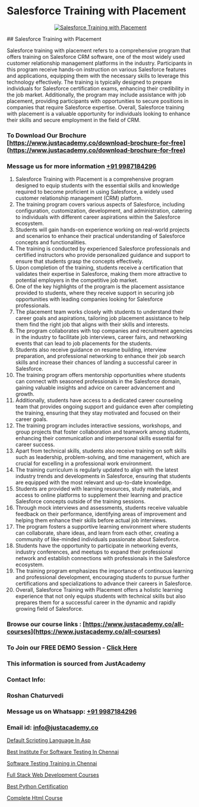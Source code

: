 # Salesforce Training with Placement

<p align="center">
  <a href="https://justacademy.co/course-detail/salesforce-training">
    <img src="https://justacademy.co/storage2/course_image/1709973792_course_image.webp" alt="Salesforce Training with Placement">
  </a>
</p>
## Salesforce Training with Placement

Salesforce training with placement refers to a comprehensive program that offers training on Salesforce CRM software, one of the most widely used customer relationship management platforms in the industry. Participants in this program receive hands-on instruction on various Salesforce features and applications, equipping them with the necessary skills to leverage this technology effectively. The training is typically designed to prepare individuals for Salesforce certification exams, enhancing their credibility in the job market. Additionally, the program may include assistance with job placement, providing participants with opportunities to secure positions in companies that require Salesforce expertise. Overall, Salesforce training with placement is a valuable opportunity for individuals looking to enhance their skills and secure employment in the field of CRM.
### To Download Our Brochure [https://www.justacademy.co/download-brochure-for-free](https://www.justacademy.co/download-brochure-for-free)
### Message us for more information [+91 9987184296](https://api.whatsapp.com/send?phone=919987184296)
1) Salesforce Training with Placement is a comprehensive program designed to equip students with the essential skills and knowledge required to become proficient in using Salesforce, a widely used customer relationship management (CRM) platform.
2) The training program covers various aspects of Salesforce, including configuration, customization, development, and administration, catering to individuals with different career aspirations within the Salesforce ecosystem.
3) Students will gain hands-on experience working on real-world projects and scenarios to enhance their practical understanding of Salesforce concepts and functionalities.
4) The training is conducted by experienced Salesforce professionals and certified instructors who provide personalized guidance and support to ensure that students grasp the concepts effectively.
5) Upon completion of the training, students receive a certification that validates their expertise in Salesforce, making them more attractive to potential employers in the competitive job market.
6) One of the key highlights of the program is the placement assistance provided to students, where they receive support in securing job opportunities with leading companies looking for Salesforce professionals.
7) The placement team works closely with students to understand their career goals and aspirations, tailoring job placement assistance to help them find the right job that aligns with their skills and interests.
8) The program collaborates with top companies and recruitment agencies in the industry to facilitate job interviews, career fairs, and networking events that can lead to job placements for the students.
9) Students also receive guidance on resume building, interview preparation, and professional networking to enhance their job search skills and increase their chances of landing a successful career in Salesforce.
10) The training program offers mentorship opportunities where students can connect with seasoned professionals in the Salesforce domain, gaining valuable insights and advice on career advancement and growth.
11) Additionally, students have access to a dedicated career counseling team that provides ongoing support and guidance even after completing the training, ensuring that they stay motivated and focused on their career goals.
12) The training program includes interactive sessions, workshops, and group projects that foster collaboration and teamwork among students, enhancing their communication and interpersonal skills essential for career success.
13) Apart from technical skills, students also receive training on soft skills such as leadership, problem-solving, and time management, which are crucial for excelling in a professional work environment.
14) The training curriculum is regularly updated to align with the latest industry trends and developments in Salesforce, ensuring that students are equipped with the most relevant and up-to-date knowledge.
15) Students are provided with learning resources, study materials, and access to online platforms to supplement their learning and practice Salesforce concepts outside of the training sessions.
16) Through mock interviews and assessments, students receive valuable feedback on their performance, identifying areas of improvement and helping them enhance their skills before actual job interviews.
17) The program fosters a supportive learning environment where students can collaborate, share ideas, and learn from each other, creating a community of like-minded individuals passionate about Salesforce.
18) Students have the opportunity to participate in networking events, industry conferences, and meetups to expand their professional network and establish connections with professionals in the Salesforce ecosystem.
19) The training program emphasizes the importance of continuous learning and professional development, encouraging students to pursue further certifications and specializations to advance their careers in Salesforce.
20) Overall, Salesforce Training with Placement offers a holistic learning experience that not only equips students with technical skills but also prepares them for a successful career in the dynamic and rapidly growing field of Salesforce.

### Browse our course links : [https://www.justacademy.co/all-courses](https://www.justacademy.co/all-courses) 
### To Join our FREE DEMO Session - [Click Here](https://www.justacademy.co/register-for-course-demo)


### This information is sourced from JustAcademy
### Contact Info:
### Roshan Chaturvedi
### Message us on Whatsapp: [+91 9987184296](https://api.whatsapp.com/send?phone=919987184296)
### Email id: [info@justacademy.co](mailto:info@justacademy.co)
                
[Default Scripting Language In Asp](https://www.linkedin.com/pulse/default-scripting-language-asp-justacademy-cupertino-bqnzc?trackingId=V4kBtDVvArhZWADioheZMw%3D%3D&lipi=urn%3Ali%3Apage%3Ad_flagship3_company_admin%3BgBhGnALRQwW8mE6l8mJTTg%3D%3D)

[Best Institute For Software Testing In Chennai](https://www.linkedin.com/pulse/best-institute-software-testing-chennai-justacademy-coimbatore-2ilje?trackingId=1xZh8l0jjedS9rRNk%2FrjiQ%3D%3D&lipi=urn%3Ali%3Apage%3Ad_flagship3_company_admin%3BQ21fTVlsQ6eRatiOukp9mA%3D%3D)

[Software Testing Training in Chennai](https://medium.com/@ranemanish460/software-testing-training-in-chennai-06332ed1dd3f)

[Full Stack Web Development Courses](https://medium.com/@ranepooja/full-stack-web-development-courses-b2883da34ee4)

[Best Python Certification](https://justacademyin.github.io/justacademy/best-python-certification)

[Complete Html Course](https://justacademyin.github.io/justacademy/complete-html-course)

